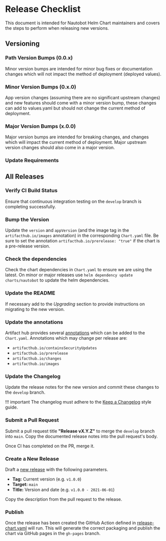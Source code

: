 # Release Checklist

This document is intended for Nautobot Helm Chart maintainers and covers the steps to perform when releasing new versions.

## Versioning

### Path Version Bumps (0.0.x)

Minor version bumps are intended for minor bug fixes or documentation changes which will not impact the method of deployment (deployed values).

### Minor Version Bumps (0.x.0)

App version changes (assuming there are no significant upstream changes) and new features should come with a minor version bump, these changes can add to values.yaml but should not change the current method of deployment.

### Major Version Bumps (x.0.0)

Major version bumps are intended for breaking changes, and changes which will impact the current method of deployment.  Major upstream version changes should also come in a major version.

### Update Requirements

## All Releases

### Verify CI Build Status

Ensure that continuous integration testing on the `develop` branch is completing successfully.

### Bump the Version

Update the `version` and `appVersion` (and the image tag in the `artifacthub.io/images` annotation) in the corresponding `Chart.yaml` file.  Be sure to set the annotation `artifacthub.io/prerelease: "true"` if the chart is a pre-release version.

### Check the dependencies

Check the chart dependencies in `Chart.yaml` to ensure we are using the latest.  On minor or major releases use `helm dependency update charts/nautobot` to update the helm dependencies.

### Update the README

If necessary add to the *Upgrading* section to provide instructions on migrating to the new version.

### Update the annotations

Artifact hub provides several [annotations](https://artifacthub.io/docs/topics/annotations/helm/) which can be added to the `Chart.yaml`.  Annotations which may change per release are:

* `artifacthub.io/containsSecurityUpdates`
* `artifacthub.io/prerelease`
* `artifacthub.io/changes`
* `artifacthub.io/images`

### Update the Changelog

Update the release notes for the new version and commit these changes to the `develop` branch.

!!! important
    The changelog must adhere to the [Keep a Changelog](https://keepachangelog.com/) style guide.

### Submit a Pull Request

Submit a pull request title **"Release vX.Y.Z"** to merge the `develop` branch into `main`. Copy the documented release notes into the pull request's body.

Once CI has completed on the PR, merge it.

### Create a New Release

Draft a [new release](https://github.com/nautobot/nautobot/releases/new) with the following parameters.

* **Tag:** Current version (e.g. `v1.0.0`)
* **Target:** `main`
* **Title:** Version and date (e.g. `v1.0.0 - 2021-06-01`)

Copy the description from the pull request to the release.

### Publish

Once the release has been created the GitHub Action defined in [release-chart.yaml](../.github/workflows/release-chart.yaml) will run.  This will generate the correct packaging and publish the chart via GitHub pages in the `gh-pages` branch.
